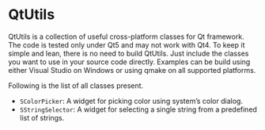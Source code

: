 # QtUtils

QtUtils is a collection of useful cross-platform classes for Qt framework. The code is tested only under Qt5 and may not work with Qt4. To keep it simple and lean, there is no need to build QtUtils. Just include the classes you want to use in your source code directly. Examples can be build using either Visual Studio on Windows or using qmake on all supported platforms.

Following is the list of all classes present.

* `SColorPicker`: A widget for picking color using system’s color dialog.
* `SStringSelector`: A widget for selecting a single string from a predefined list of strings.

